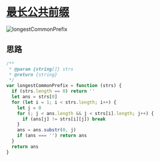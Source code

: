# [最长公共前缀](https://leetcode-cn.com/explore/interview/card/top-interview-questions-easy/5/strings/40/)

![longestCommonPrefix](./imgs/longestCommonPrefix.png)

## 思路

```js
/**
 * @param {string[]} strs
 * @return {string}
 */
var longestCommonPrefix = function (strs) {
  if (strs.length == 0) return ''
  let ans = strs[0]
  for (let i = 1; i < strs.length; i++) {
    let j = 0
    for (; j < ans.length && j < strs[i].length; j++) {
      if (ans[j] != strs[i][j]) break
    }
    ans = ans.substr(0, j)
    if (ans === '') return ans
  }
  return ans
}
```
